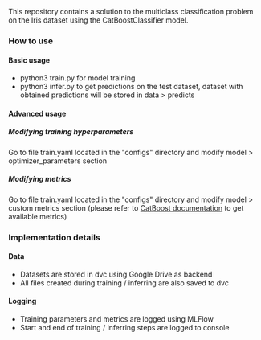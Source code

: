 This repository contains a solution to the multiclass classification problem on the Iris
dataset using the CatBoostClassifier model.

### How to use

#### Basic usage

-   python3 train.py for model training
-   python3 infer.py to get predictions on the test dataset, dataset with obtained predictions will be stored in data > predicts

#### Advanced usage

##### Modifying training hyperparameters

Go to file train.yaml located in the "configs" directory and modify model >
optimizer_parameters section

##### Modifying metrics

Go to file train.yaml located in the "configs" directory and modify model > custom metrics
section (please refer to
[CatBoost documentation](https://catboost.ai/en/docs/concepts/loss-functions-multiclassification)
to get available metrics)

### Implementation details

#### Data

-   Datasets are stored in dvc using Google Drive as backend
-   All files created during training / inferring are also saved to dvc

#### Logging

-   Training parameters and metrics are logged using MLFlow
-   Start and end of training / inferring steps are logged to console
